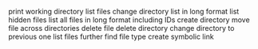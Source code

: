 print working directory
list files
change directory
list in long format
list hidden files
list all files in long format including IDs
create directory
move file across directories
delete file
delete directory
change directory to previous one
list files further
find file type
create symbolic link
